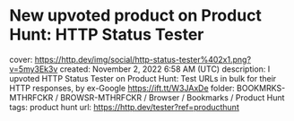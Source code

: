 # New upvoted product on Product Hunt: HTTP Status Tester

cover: https://http.dev/img/social/http-status-tester%402x1.png?v=5my3Ek3v
created: November 2, 2022 6:58 AM (UTC)
description: I upvoted HTTP Status Tester on Product Hunt: Test URLs in bulk for their HTTP responses, by ex-Google https://ift.tt/W3JAxDe
folder: BOOKMRKS-MTHRFCKR / BROWSR-MTHRFCKR / Browser / Bookmarks / Product Hunt
tags: product hunt
url: https://http.dev/tester?ref=producthunt